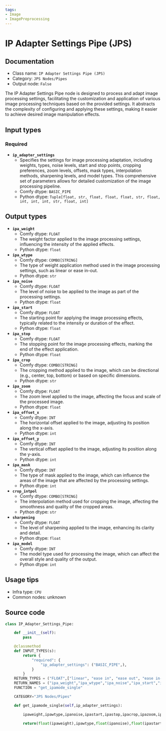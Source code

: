 ```yaml
---
tags:
- Image
- ImagePreprocessing
---
```


# IP Adapter Settings Pipe (JPS)
## Documentation
- Class name: `IP Adapter Settings Pipe (JPS)`
- Category: `JPS Nodes/Pipes`
- Output node: `False`

The IP Adapter Settings Pipe node is designed to process and adapt image processing settings, facilitating the customization and application of various image processing techniques based on the provided settings. It abstracts the complexity of configuring and applying these settings, making it easier to achieve desired image manipulation effects.
## Input types
### Required
- **`ip_adapter_settings`**
    - Specifies the settings for image processing adaptation, including weights, types, noise levels, start and stop points, cropping preferences, zoom levels, offsets, mask types, interpolation methods, sharpening levels, and model types. This comprehensive set of parameters allows for detailed customization of the image processing pipeline.
    - Comfy dtype: `BASIC_PIPE`
    - Python dtype: `Tuple[float, str, float, float, float, str, float, int, int, int, str, float, int]`
## Output types
- **`ipa_weight`**
    - Comfy dtype: `FLOAT`
    - The weight factor applied to the image processing settings, influencing the intensity of the applied effects.
    - Python dtype: `float`
- **`ipa_wtype`**
    - Comfy dtype: `COMBO[STRING]`
    - The type of weight application method used in the image processing settings, such as linear or ease in-out.
    - Python dtype: `str`
- **`ipa_noise`**
    - Comfy dtype: `FLOAT`
    - The level of noise to be applied to the image as part of the processing settings.
    - Python dtype: `float`
- **`ipa_start`**
    - Comfy dtype: `FLOAT`
    - The starting point for applying the image processing effects, typically related to the intensity or duration of the effect.
    - Python dtype: `float`
- **`ipa_stop`**
    - Comfy dtype: `FLOAT`
    - The stopping point for the image processing effects, marking the end of the effect application.
    - Python dtype: `float`
- **`ipa_crop`**
    - Comfy dtype: `COMBO[STRING]`
    - The cropping method applied to the image, which can be directional (e.g., center, top, bottom) or based on specific dimensions.
    - Python dtype: `str`
- **`ipa_zoom`**
    - Comfy dtype: `FLOAT`
    - The zoom level applied to the image, affecting the focus and scale of the processed image.
    - Python dtype: `float`
- **`ipa_offset_x`**
    - Comfy dtype: `INT`
    - The horizontal offset applied to the image, adjusting its position along the x-axis.
    - Python dtype: `int`
- **`ipa_offset_y`**
    - Comfy dtype: `INT`
    - The vertical offset applied to the image, adjusting its position along the y-axis.
    - Python dtype: `int`
- **`ipa_mask`**
    - Comfy dtype: `INT`
    - The type of mask applied to the image, which can influence the areas of the image that are affected by the processing settings.
    - Python dtype: `int`
- **`crop_intpol`**
    - Comfy dtype: `COMBO[STRING]`
    - The interpolation method used for cropping the image, affecting the smoothness and quality of the cropped areas.
    - Python dtype: `str`
- **`sharpening`**
    - Comfy dtype: `FLOAT`
    - The level of sharpening applied to the image, enhancing its clarity and detail.
    - Python dtype: `float`
- **`ipa_model`**
    - Comfy dtype: `INT`
    - The model type used for processing the image, which can affect the overall style and quality of the output.
    - Python dtype: `int`
## Usage tips
- Infra type: `CPU`
- Common nodes: unknown


## Source code
```python
class IP_Adapter_Settings_Pipe:

    def __init__(self):
        pass

    @classmethod
    def INPUT_TYPES(s):
        return {
            "required": {
                "ip_adapter_settings": ("BASIC_PIPE",),
            }
        }
    RETURN_TYPES = ("FLOAT",["linear", "ease in", "ease out", "ease in-out", "reverse in-out", "weak input", "weak output", "weak middle", "strong middle"],"FLOAT","FLOAT","FLOAT",["center","top", "bottom", "left", "right"],"FLOAT","INT","INT","INT",["lanczos", "nearest", "bilinear", "bicubic", "area", "nearest-exact"],"FLOAT","INT")
    RETURN_NAMES = ("ipa_weight","ipa_wtype","ipa_noise","ipa_start","ipa_stop","ipa_crop","ipa_zoom","ipa_offset_x","ipa_offset_y","ipa_mask","crop_intpol","sharpening","ipa_model")
    FUNCTION = "get_ipamode_single"

    CATEGORY="JPS Nodes/Pipes"

    def get_ipamode_single(self,ip_adapter_settings):

        ipaweight,ipawtype,ipanoise,ipastart,ipastop,ipacrop,ipazoom,ipaoffsetx,ipaoffsety,ipamask,cropintpol,sharpening,ipamodel = ip_adapter_settings

        return(float(ipaweight),ipawtype,float(ipanoise),float(ipastart),float(ipastop),ipacrop,float(ipazoom),int(ipaoffsetx),int(ipaoffsety),int(ipamask),cropintpol,float(sharpening),int(ipamodel),)

```
